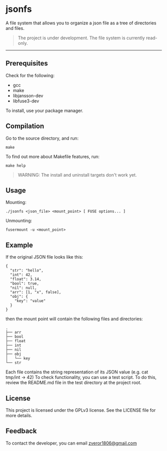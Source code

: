 # jsonfs
A file system that allows you to organize a json file as a tree of directories and files.
>The project is under development.
>The file system is currently read-only.

---

## Prerequisites
Check for the following:
* gcc
* make
* libjansson-dev
* libfuse3-dev

To install, use your package manager.

## Compilation
Go to the source directory, and run:
```
make
```

To find out more about Makefile features, run:
```
make help
```
>WARNING: The install and uninstall targets don't work yet.

## Usage

Mounting:
```
./jsonfs <json_file> <mount_point> [ FUSE options... ]
```

Unmounting:
```
fusermount -u <mount_point>
```

## Example
If the original JSON file looks like this:
```
{
  "str": "hello",
  "int": 42,
  "float": 3.14,
  "bool": true,
  "nil": null,
  "arr": [1, "x", false],
  "obj": {
    "key": "value"
  }
}
```
then the mount point will contain the following files and directories:
 ```
 .
├── arr
├── bool
├── float
├── int
├── nil
├── obj
│   └── key
└── str
 ```
Each file contains the string representation of its JSON value (e.g. cat tmp/int -> 42) 
To check functionality, you can use a test script. To do this, review the README.md file in the test directory at the project root.

## License
This project is licensed under the GPLv3 license. See the LICENSE file for more details.

## Feedback
To contact the developer, you can email zveror1806@gmail.com
